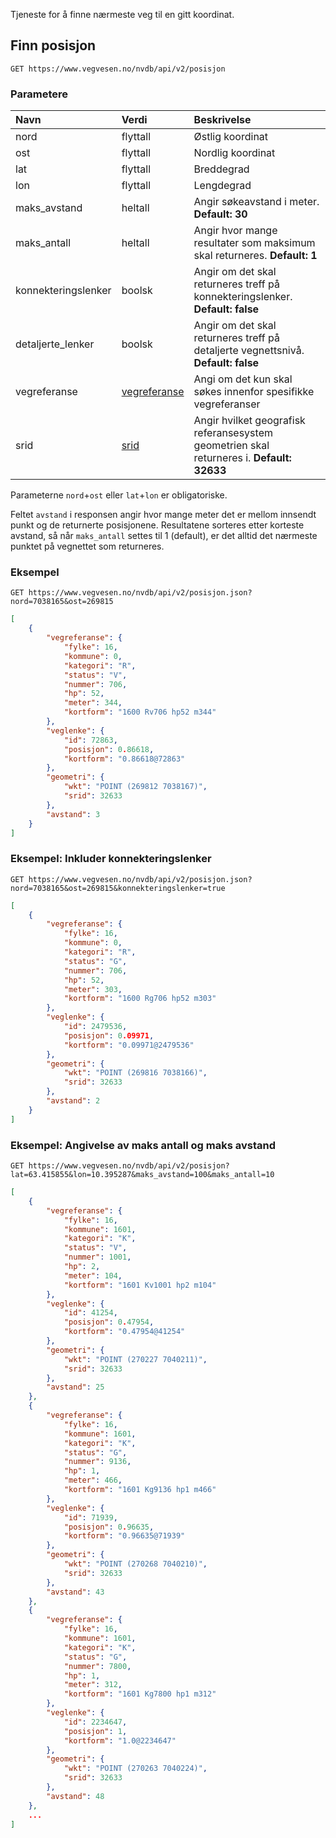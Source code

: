 
Tjeneste for å finne nærmeste veg til en gitt koordinat.

## Finn posisjon

```
GET https://www.vegvesen.no/nvdb/api/v2/posisjon
```

### Parametere

| Navn | Verdi | Beskrivelse |
|:--------|:-------|:--------|
|nord | flyttall | Østlig koordinat |
|ost |  flyttall | Nordlig koordinat |
|lat | flyttall |  Breddegrad |
|lon | flyttall | Lengdegrad |
|maks_avstand | heltall | Angir søkeavstand i meter. **Default: 30**|  
|maks_antall | heltall | Angir hvor mange resultater som maksimum skal returneres. **Default: 1** |
|konnekteringslenker | boolsk | Angir om det skal returneres treff på konnekteringslenker. **Default: false** |
|detaljerte_lenker | boolsk | Angir om det skal returneres treff på detaljerte vegnettsnivå. **Default: false** |
|vegreferanse | [vegreferanse](#/verdi/vegreferanse) | Angi om det kun skal søkes innenfor spesifikke vegreferanser |
|srid | [srid](#/verdi/geometri) | Angir hvilket geografisk referansesystem geometrien skal returneres i. **Default: 32633** |

Parameterne `nord`+`ost` eller `lat`+`lon` er obligatoriske.

Feltet `avstand` i responsen angir hvor mange meter det er mellom innsendt punkt og de returnerte posisjonene. Resultatene sorteres etter korteste avstand, så når `maks_antall` settes til 1 (default), er det alltid det nærmeste punktet på vegnettet som returneres.

### Eksempel

```
GET https://www.vegvesen.no/nvdb/api/v2/posisjon.json?nord=7038165&ost=269815
```

```json
[
    {
        "vegreferanse": {
            "fylke": 16,
            "kommune": 0,
            "kategori": "R",
            "status": "V",
            "nummer": 706,
            "hp": 52,
            "meter": 344,
            "kortform": "1600 Rv706 hp52 m344"
        },
        "veglenke": {
            "id": 72863,
            "posisjon": 0.86618,
            "kortform": "0.86618@72863"
        },
        "geometri": {
            "wkt": "POINT (269812 7038167)",
            "srid": 32633
        },
        "avstand": 3
    }
]
```

### Eksempel: Inkluder konnekteringslenker

```
GET https://www.vegvesen.no/nvdb/api/v2/posisjon.json?nord=7038165&ost=269815&konnekteringslenker=true
```

```json
[
    {
        "vegreferanse": {
            "fylke": 16,
            "kommune": 0,
            "kategori": "R",
            "status": "G",
            "nummer": 706,
            "hp": 52,
            "meter": 303,
            "kortform": "1600 Rg706 hp52 m303"
        },
        "veglenke": {
            "id": 2479536,
            "posisjon": 0.09971,
            "kortform": "0.09971@2479536"
        },
        "geometri": {
            "wkt": "POINT (269816 7038166)",
            "srid": 32633
        },
        "avstand": 2
    }
]
```

### Eksempel: Angivelse av maks antall og maks avstand

```
GET https://www.vegvesen.no/nvdb/api/v2/posisjon?lat=63.415855&lon=10.395287&maks_avstand=100&maks_antall=10
```

```json
[
    {
        "vegreferanse": {
            "fylke": 16,
            "kommune": 1601,
            "kategori": "K",
            "status": "V",
            "nummer": 1001,
            "hp": 2,
            "meter": 104,
            "kortform": "1601 Kv1001 hp2 m104"
        },
        "veglenke": {
            "id": 41254,
            "posisjon": 0.47954,
            "kortform": "0.47954@41254"
        },
        "geometri": {
            "wkt": "POINT (270227 7040211)",
            "srid": 32633
        },
        "avstand": 25
    },
    {
        "vegreferanse": {
            "fylke": 16,
            "kommune": 1601,
            "kategori": "K",
            "status": "G",
            "nummer": 9136,
            "hp": 1,
            "meter": 466,
            "kortform": "1601 Kg9136 hp1 m466"
        },
        "veglenke": {
            "id": 71939,
            "posisjon": 0.96635,
            "kortform": "0.96635@71939"
        },
        "geometri": {
            "wkt": "POINT (270268 7040210)",
            "srid": 32633
        },
        "avstand": 43
    },
    {
        "vegreferanse": {
            "fylke": 16,
            "kommune": 1601,
            "kategori": "K",
            "status": "G",
            "nummer": 7800,
            "hp": 1,
            "meter": 312,
            "kortform": "1601 Kg7800 hp1 m312"
        },
        "veglenke": {
            "id": 2234647,
            "posisjon": 1,
            "kortform": "1.0@2234647"
        },
        "geometri": {
            "wkt": "POINT (270263 7040224)",
            "srid": 32633
        },
        "avstand": 48
    },
    ...
]
```
